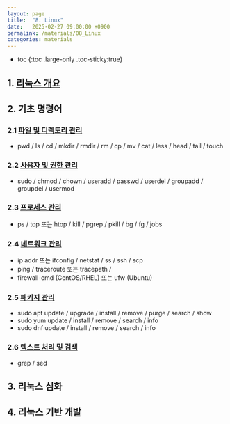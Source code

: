 ```yaml
---
layout: page
title:  "8. Linux"
date:   2025-02-27 09:00:00 +0900
permalink: /materials/08_Linux
categories: materials
---
```

* toc
{:toc .large-only .toc-sticky:true}

## 1.  [리눅스 개요](/materials/S08-01-01-01_01-LinuxOverview)

## 2. 기초 명령어
### 2.1 [파일 및 디렉토리 관리](/materials/S08-02-01-01_01-FileDirectoryManagement)
- pwd / ls / cd / mkdir / rmdir / rm / cp / mv / cat / less / head / tail / touch

### 2.2 [사용자 및 권한 관리](/materials/S08-02-02-01_01-UserPermissionManagement)
- sudo / chmod / chown / useradd / passwd / userdel / groupadd / groupdel / usermod

### 2.3 [프로세스 관리](/materials/S08-02-03-01_01-ProcessManagement)
- ps / top 또는 htop / kill / pgrep / pkill / bg / fg / jobs

### 2.4 [네트워크 관리](/materials/S08-02-04-01_01-NetworkManagement)
- ip addr 또는 ifconfig / netstat / ss / ssh / scp
- ping / traceroute 또는 tracepath / 
- firewall-cmd (CentOS/RHEL) 또는 ufw (Ubuntu)

### 2.5 [패키지 관리](/materials/S08-02-05-01_01-PackageManagement)
- sudo apt update / upgrade / install / remove / purge / search / show
- sudo yum update / install / remove / search / info
- sudo dnf update / install / remove / search / info

### 2.6 [텍스트 처리 및 검색](/materials/S08-02-06-01_01-TextProcessSearchManagement)
- grep / sed

## 3. 리눅스 심화

## 4. 리눅스 기반 개발